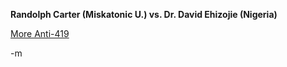 <strong>Randolph Carter (Miskatonic U.) vs. Dr. David Ehizojie (Nigeria)</strong>

<a href="http://64.233.161.104/search?q=cache:voxN-JZPC1cJ:www.geocities.com/steerp1ke/David_Ehi.html+cthulhu+steerp1ke&amp;hl=en">More Anti-419</a>

-m